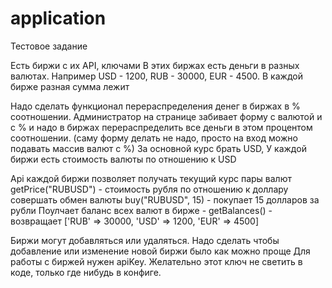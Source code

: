 # application
Тестовое задание

Есть биржи с их API, ключами
В этих биржах есть деньги в разных валютах.
Например USD - 1200, RUB - 30000, EUR - 4500. В каждой бирже разная сумма лежит

Надо сделать функционал перераспределения денег в биржах в % соотношении.
Администратор на странице забивает форму с валютой и с % и надо в биржах перераспределить все деньги в этом процентом соотношении. (саму форму делать не надо, просто на вход можно подавать массив валют с %)
За основной курс брать USD, У каждой биржи есть стоимость валюты по отношению к USD

Api каждой биржи позволяет получать текущий курс пары валют getPrice("RUBUSD") - стоимость рубля по отношению к доллару
совершать обмен валюты buy("RUBUSD", 15) - покупает 15 долларов за рубли
Поулчает баланс всех валют в бирже - getBalances() - возвращает ['RUB' => 30000, 'USD' => 1200, 'EUR' => 4500]

Биржи могут добавляться или удаляться. Надо сделать чтобы добавление или изменение новой биржи было как можно проще
Для работы с биржей нужен apiKey. Желательно этот ключ не светить в коде, только где нибудь в конфиге.
